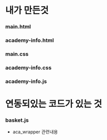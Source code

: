 # 내가 만든것

### main.html

### academy-info.html

### main.css

### academy-info.css

### academy-info.js

# 연동되있는 코드가 있는 것

### basket.js

- aca_wrapper 관련내용
